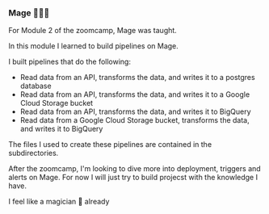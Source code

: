 ### Mage 🎩🎩🎩

For Module 2 of the zoomcamp, Mage was taught.

In this module I learned to build pipelines on Mage.

I built pipelines that do the following:
 - Read data from an API, transforms the data, and writes it to a postgres database
 - Read data from an API, transforms the data, and writes it to a Google Cloud Storage bucket
 - Read data from an API, transforms the data, and writes it to BigQuery
 - Read data from a Google Cloud Storage bucket, transforms the data, and writes it to BigQuery

The files I used to create these pipelines are contained in the subdirectories.

After the zoomcamp, I'm looking to dive more into deployment, triggers and alerts on Mage. For now I will just try to build projecst with the knowledge I have.

I feel like a magician 🎩 already
